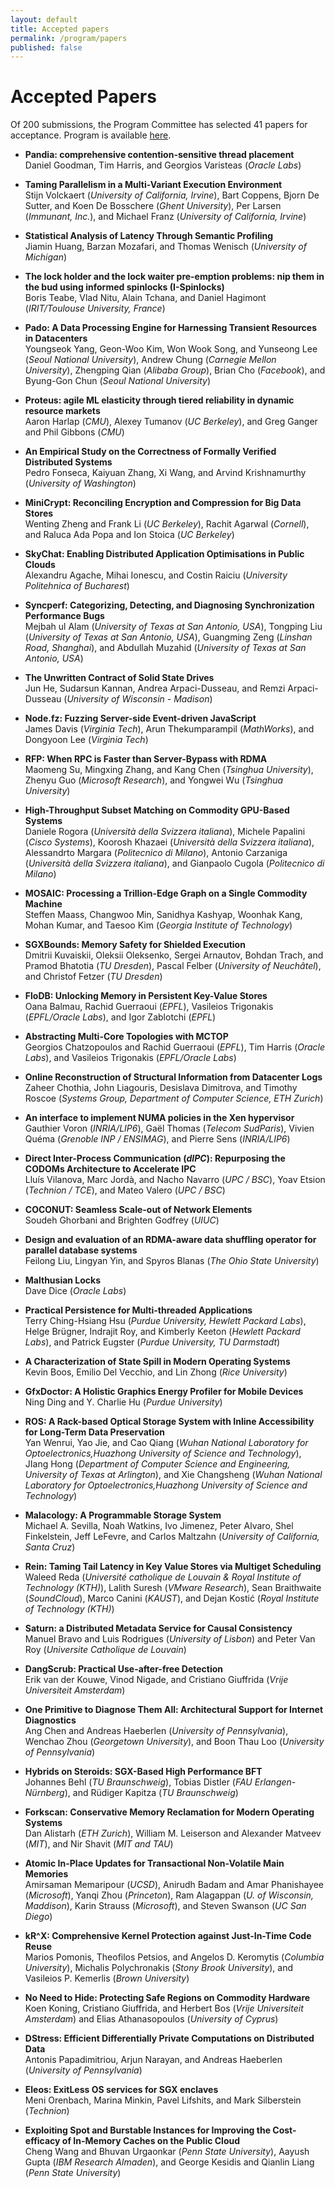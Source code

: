 ```yaml
---
layout: default
title: Accepted papers
permalink: /program/papers
published: false
---
```


# Accepted Papers

Of 200 submissions, the Program Committee has selected 41 papers for acceptance. Program is available [here](http://eurosys2017.org/program/). 


* **Pandia: comprehensive contention-sensitive thread placement**  
Daniel Goodman, Tim Harris, and Georgios Varisteas (*Oracle Labs*)

* **Taming Parallelism in a Multi-Variant Execution Environment**  
Stijn Volckaert (*University of California, Irvine*), Bart Coppens, Bjorn De Sutter, and Koen De Bosschere (*Ghent University*), Per Larsen (*Immunant, Inc.*), and Michael Franz (*University of California, Irvine*)

* **Statistical Analysis of Latency Through Semantic Profiling**  
Jiamin Huang, Barzan Mozafari, and Thomas Wenisch (*University of Michigan*) 

* **The lock holder and the lock waiter pre-emption problems: nip them in the bud using informed spinlocks (I-Spinlocks)**  
 Boris Teabe, Vlad Nitu, Alain Tchana, and Daniel Hagimont (*IRIT/Toulouse University, France*)

* **Pado: A Data Processing Engine for Harnessing Transient Resources in Datacenters**  
 Youngseok Yang, Geon-Woo Kim, Won Wook Song, and Yunseong Lee (*Seoul National University*), Andrew Chung (*Carnegie Mellon University*), Zhengping Qian (*Alibaba Group*), Brian Cho (*Facebook*), and Byung-Gon Chun (*Seoul National University*)

* **Proteus: agile ML elasticity through tiered reliability in dynamic resource markets**  
 Aaron Harlap (*CMU*), Alexey Tumanov (*UC Berkeley*), and Greg Ganger and Phil Gibbons (*CMU*)

* **An Empirical Study on the Correctness of Formally Verified Distributed Systems**  
 Pedro Fonseca, Kaiyuan Zhang, Xi Wang, and Arvind Krishnamurthy (*University of Washington*)

* **MiniCrypt: Reconciling Encryption and Compression for Big Data Stores**  
 Wenting Zheng and Frank Li (*UC Berkeley*), Rachit Agarwal (*Cornell*), and Raluca Ada Popa and Ion Stoica (*UC Berkeley*)

* **SkyChat: Enabling Distributed Application Optimisations in Public Clouds**  
 Alexandru Agache, Mihai Ionescu, and Costin Raiciu (*University Politehnica of Bucharest*)

* **Syncperf: Categorizing, Detecting, and Diagnosing Synchronization Performance Bugs**  
 Mejbah ul Alam (*University of Texas at San Antonio, USA*), Tongping Liu (*University of Texas at San Antonio, USA*), Guangming Zeng (*Linshan Road, Shanghai*), and Abdullah Muzahid (*University of Texas at San Antonio, USA*)

* **The Unwritten Contract of Solid State Drives**  
 Jun He, Sudarsun Kannan, Andrea Arpaci-Dusseau, and Remzi Arpaci-Dusseau (*University of Wisconsin - Madison*)

* **Node.fz: Fuzzing Server-side Event-driven JavaScript**  
 James Davis (*Virginia Tech*), Arun Thekumparampil (*MathWorks*), and Dongyoon Lee (*Virginia Tech*)

* **RFP: When RPC is Faster than Server-Bypass with RDMA**  
 Maomeng Su, Mingxing Zhang, and Kang Chen (*Tsinghua University*), Zhenyu Guo (*Microsoft Research*), and Yongwei Wu (*Tsinghua University*)

* **High-Throughput Subset Matching on Commodity GPU-Based Systems**  
 Daniele Rogora (*Università della Svizzera italiana*), Michele Papalini (*Cisco Systems*), Koorosh Khazaei (*Università della Svizzera italiana*), Alessandrto Margara (*Politecnico di Milano*), Antonio Carzaniga (*Università della Svizzera italiana*), and Gianpaolo Cugola (*Politecnico di Milano*)

* **MOSAIC: Processing a Trillion-Edge Graph on a Single Commodity Machine**  
 Steffen Maass, Changwoo Min, Sanidhya Kashyap, Woonhak Kang, Mohan Kumar, and Taesoo Kim (*Georgia Institute of Technology*)

* **SGXBounds: Memory Safety for Shielded Execution**  
 Dmitrii Kuvaiskii, Oleksii Oleksenko, Sergei Arnautov, Bohdan Trach, and Pramod Bhatotia (*TU Dresden*), Pascal Felber (*University of Neuchâtel*), and Christof Fetzer (*TU Dresden*)

* **FloDB: Unlocking Memory in Persistent Key-Value Stores**  
 Oana Balmau, Rachid Guerraoui (*EPFL*), Vasileios Trigonakis (*EPFL/Oracle Labs*), and Igor Zablotchi (*EPFL*)

* **Abstracting Multi-Core Topologies with MCTOP**  
 Georgios Chatzopoulos and Rachid Guerraoui (*EPFL*), Tim Harris (*Oracle Labs*), and Vasileios Trigonakis (*EPFL/Oracle Labs*)

* **Online Reconstruction of Structural Information from Datacenter Logs**  
 Zaheer Chothia, John Liagouris, Desislava Dimitrova, and Timothy Roscoe (*Systems Group, Department of Computer Science, ETH Zurich*)

* **An interface to implement NUMA policies in the Xen hypervisor**  
 Gauthier Voron (*INRIA/LIP6*), Gaël Thomas (*Telecom SudParis*), Vivien Quéma (*Grenoble INP / ENSIMAG*), and Pierre Sens (*INRIA/LIP6*)

* **Direct Inter-Process Communication (*dIPC*): Repurposing the CODOMs Architecture to Accelerate IPC**  
 Lluís Vilanova, Marc Jordà, and Nacho Navarro (*UPC / BSC*), Yoav Etsion (*Technion / TCE*), and Mateo Valero (*UPC / BSC*)

* **COCONUT: Seamless Scale-out of Network Elements**  
 Soudeh Ghorbani and Brighten Godfrey (*UIUC*)

* **Design and evaluation of an RDMA-aware data shuffling operator for parallel database systems**  
 Feilong Liu, Lingyan Yin, and Spyros Blanas (*The Ohio State University*)

* **Malthusian Locks**  
 Dave Dice (*Oracle Labs*) 

* **Practical Persistence for Multi-threaded Applications**  
 Terry Ching-Hsiang Hsu (*Purdue University, Hewlett Packard Labs*), Helge Brügner, Indrajit Roy, and Kimberly Keeton (*Hewlett Packard Labs*), and Patrick Eugster (*Purdue University, TU Darmstadt*)

* **A Characterization of State Spill in Modern Operating Systems**  
 Kevin Boos, Emilio Del Vecchio, and Lin Zhong (*Rice University*)

* **GfxDoctor: A Holistic Graphics Energy Profiler for Mobile Devices**  
 Ning Ding and Y. Charlie Hu (*Purdue University*)

* **ROS: A Rack-based Optical Storage System with Inline Accessibility for Long-Term Data Preservation**  
 Yan Wenrui, Yao Jie, and Cao Qiang (*Wuhan National Laboratory for Optoelectronics,Huazhong University of Science and Technology*), JIang Hong (*Department of Computer Science and Engineering, University of Texas at Arlington*), and Xie Changsheng (*Wuhan National Laboratory for Optoelectronics,Huazhong University of Science and Technology*)

* **Malacology: A Programmable Storage System**  
 Michael A. Sevilla, Noah Watkins, Ivo Jimenez, Peter Alvaro, Shel Finkelstein, Jeff LeFevre, and Carlos Maltzahn (*University of California, Santa Cruz*)

* **Rein: Taming Tail Latency in Key Value Stores via Multiget Scheduling**  
 Waleed Reda (*Université catholique de Louvain & Royal Institute of Technology (KTH)*), Lalith Suresh (*VMware Research*), Sean Braithwaite (*SoundCloud*), Marco Canini (*KAUST*), and Dejan Kostić (*Royal Institute of Technology (KTH)*)

* **Saturn: a Distributed Metadata Service for Causal Consistency**  
 Manuel Bravo and Luis Rodrigues (*University of Lisbon*) and Peter Van Roy (*Universite Catholique de Louvain*)

* **DangScrub: Practical Use-after-free Detection**  
 Erik van der Kouwe, Vinod Nigade, and Cristiano Giuffrida (*Vrije Universiteit Amsterdam*)

* **One Primitive to Diagnose Them All: Architectural Support for Internet Diagnostics**  
 Ang Chen and Andreas Haeberlen (*University of Pennsylvania*), Wenchao Zhou (*Georgetown University*), and Boon Thau Loo (*University of Pennsylvania*)

* **Hybrids on Steroids: SGX-Based High Performance BFT**  
 Johannes Behl (*TU Braunschweig*), Tobias Distler (*FAU Erlangen-Nürnberg*), and Rüdiger Kapitza (*TU Braunschweig*)

* **Forkscan: Conservative Memory Reclamation for Modern Operating Systems**  
 Dan Alistarh (*ETH Zurich*), William M. Leiserson and Alexander Matveev (*MIT*), and Nir Shavit (*MIT and TAU*)

* **Atomic In-Place Updates for Transactional Non-Volatile Main Memories**  
 Amirsaman Memaripour (*UCSD*), Anirudh Badam and Amar Phanishayee (*Microsoft*), Yanqi Zhou (*Princeton*), Ram Alagappan (*U. of Wisconsin, Maddison*), Karin Strauss (*Microsoft*), and Steven Swanson (*UC San Diego*)

* **kR^X: Comprehensive Kernel Protection against Just-In-Time Code Reuse**  
 Marios Pomonis, Theofilos Petsios, and Angelos D. Keromytis (*Columbia University*), Michalis Polychronakis (*Stony Brook University*), and Vasileios P. Kemerlis (*Brown University*)

* **No Need to Hide: Protecting Safe Regions on Commodity Hardware**  
 Koen Koning, Cristiano Giuffrida, and Herbert Bos (*Vrije Universiteit Amsterdam*) and Elias Athanasopoulos (*University of Cyprus*)

* **DStress: Efficient Differentially Private Computations on Distributed Data**  
 Antonis Papadimitriou, Arjun Narayan, and Andreas Haeberlen (*University of Pennsylvania*)

* **Eleos: ExitLess OS services for SGX enclaves**  
 Meni Orenbach, Marina Minkin, Pavel Lifshits, and Mark Silberstein (*Technion*)

* **Exploiting Spot and Burstable Instances for Improving the Cost-efficacy of In-Memory Caches on the Public Cloud**  
 Cheng Wang and Bhuvan Urgaonkar (*Penn State University*), Aayush Gupta (*IBM Research Almaden*), and George Kesidis and Qianlin Liang (*Penn State University*)

